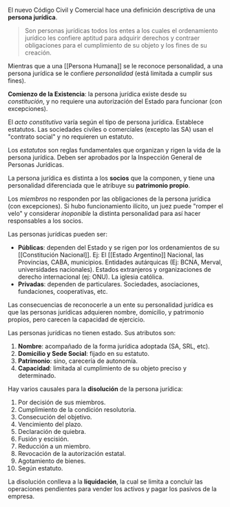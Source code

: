 El nuevo Código Civil y Comercial hace una definición descriptiva de una **persona jurídica**.

> Son personas jurídicas todos los entes a los cuales el ordenamiento jurídico les confiere aptitud para adquirir derechos y contraer obligaciones para el cumplimiento de su objeto y los fines de su creación.

Mientras que a una [[Persona Humana]] se le reconoce personalidad, a una persona jurídica se le confiere *personalidad* (está limitada a cumplir sus fines).

**Comienzo de la Existencia**: la persona jurídica existe desde su *constitución*, y no requiere una autorización del Estado para funcionar (con excepciones). 

El *acto constitutivo* varía según el tipo de persona jurídica. Establece estatutos. Las sociedades civiles o comerciales (excepto las SA) usan el "contrato social" y no requieren un estatuto.

Los *estatutos* son reglas fundamentales que organizan y rigen la vida de la persona jurídica. Deben ser aprobados por la Inspección General de Personas Jurídicas.

La persona jurídica es distinta a los **socios** que la componen, y tiene una personalidad diferenciada que le atribuye su **patrimonio propio**.

Los *miembros* no responden por las obligaciones de la persona jurídica (con excepciones). Si hubo funcionamiento ilícito, un juez puede "romper el velo" y considerar *inoponible* la distinta personalidad para así hacer responsables a los socios.

Las personas jurídicas pueden ser:

- **Públicas**: dependen del Estado y se rigen por los ordenamientos de su [[Constitución Nacional]]. Ej: El [[Estado Argentino]] Nacional, las Provincias, CABA, municipios. Entidades autárquicas (Ej: BCNA, Merval, universidades nacionales). Estados extranjeros y organizaciones de derecho internacional (ej: ONU). La iglesia católica.
- **Privadas**: dependen de particulares. Sociedades, asociaciones, fundaciones, cooperativas, etc.

Las consecuencias de reconocerle a un ente su personalidad jurídica es que las personas jurídicas adquieren nombre, domicilio, y patrimonio propios, pero carecen la capacidad de ejercicio.

Las personas jurídicas no tienen estado. Sus atributos son:

1. **Nombre**: acompañado de la forma jurídica adoptada (SA, SRL, etc).
2. **Domicilio y Sede Social**: fijado en su estatuto.
3. **Patrimonio**: sino, carecería de autonomía.
4. **Capacidad**: limitada al cumplimiento de su objeto preciso y determinado.

Hay varios causales para la **disolución** de la persona jurídica: 

1. Por decisión de sus miembros. 
2. Cumplimiento de la condición resolutoria.
3. Consecución del objetivo.
4. Vencimiento del plazo.
5. Declaración de quiebra.
6. Fusión y escisión.
7. Reducción a un miembro.
8. Revocación de la autorización estatal.
9. Agotamiento de bienes.
10. Según estatuto.

La disolución conlleva a la **liquidación**, la cual se limita a concluir las operaciones pendientes para vender los activos y pagar los pasivos de la empresa.
